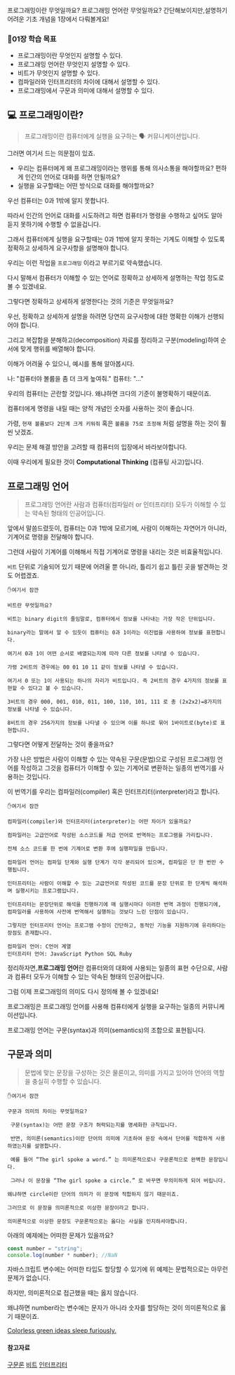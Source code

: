프로그래밍이란 무엇일까요? 프로그래밍 언어란 무엇일까요?
간단해보이지만,설명하기 어려운 기초 개념을 1장에서 다뤄볼게요!

### 📌01장 학습 목표

- 프로그래밍이란 무엇인지 설명할 수 있다.
- 프로그래밍 언어란 무엇인지 설명할 수 있다.
- 비트가 무엇인지 설명할 수 있다.
- 컴파일러와 인터프리터의 차이에 대해서 설명할 수 있다.
- 프로그래밍에서 구문과 의미에 대해서 설명할 수 있다.

## 💻 프로그래밍이란?

> 프로그래밍이란 컴퓨터에게 실행을 요구하는 🗣 커뮤니케이션입니다.

그러면 여기서 드는 의문점이 있죠.

- 우리는 컴퓨터에게 왜 프로그래밍이라는 행위를 통해 의사소통을 해야할까요? 편하게 인간의 언어로 대화를 하면 안될까요?
- 실행을 요구할때는 어떤 방식으로 대화를 해야할까요?

우선 컴퓨터는 0과 1밖에 알지 못합니다.

따라서 인간의 언어로 대화를 시도하려고 하면 컴퓨터가 명령을 수행하고 싶어도 알아 듣지 못하기에 수행할 수 없을겁니다.

그래서 컴퓨터에게 실행을 요구할때는 0과 1밖에 알지 못하는 기계도 이해할 수 있도록 정확하고 상세하게 요구사항을 설명해야 합니다.

우리는 이런 작업을 `프로그래밍` 이라고 부르기로 약속했습니다.

다시 말해서 컴퓨터가 이해할 수 있는 언어로 정확하고 상세하게 설명하는 작업 정도로 볼 수 있겠네요.

그렇다면 정확하고 상세하게 설명한다는 것의 기준은 무엇일까요?

우선, 정확하고 상세하게 설명을 하려면 당연히 요구사항에 대한 명확한 이해가 선행되어야 합니다.

그리고 복잡함을 분해하고(decomposition) 자료를 정리하고 구분(modeling)하여 순서에 맞게 행위를 배열해야 합니다.

이해가 어려울 수 있으니, 예시를 통해 알아봅시다.

나: "컴퓨터야 볼륨을 좀 더 크게 높여줘."
컴퓨터: "..."

우리의 컴퓨터는 곤란할 것입니다. 왜냐하면 크다의 기준이 불명확하기 때문이죠.

컴퓨터에게 명령을 내릴 때는 양적 개념인 숫자를 사용하는 것이 좋습니다.

가령, `현재 볼륨보다 2단계 크게 키워줘` 혹은 `볼륨을 75로 조정해` 처럼 설명을 하는 것이 훨씬 낫겠죠.

우리는 문제 해결 방안을 고려할 때 컴퓨터의 입장에서 바라보야합니다.

이때 우리에게 필요한 것이 **Computational Thinking** (컴퓨팅 사고)입니다.

## 프로그래밍 언어

> 프로그래밍 언어란 사람과 컴퓨터(컴파일러 or 인터프리터) 모두가 이해할 수 있는 약속된 형태의 인공어입니다.

앞에서 말씀드렸듯이, 컴퓨터는 0과 1밖에 모르기에, 사람이 이해하는 자연어가 아니라, 기계어로 명령을 전달해야 합니다.

그런데 사람이 기계어를 이해해서 직접 기계어로 명령을 내리는 것은 비효율적입니다.

`비트` 단위로 기술되어 있기 때문에 어려울 뿐 아니라, 틀리기 쉽고 틀린 곳을 발견하는 것도 어렵겠죠.

```
✋여기서 잠깐

비트란 무엇일까요?

비트는 binary digit의 줄임말로, 컴퓨터에서 정보를 나타내는 가장 작은 단위입니다.

binary라는 말에서 알 수 있듯이 컴퓨터는 0과 1이라는 이진법을 사용하여 정보를 표현합니다.

여기서 0과 1이 어떤 순서로 배열되는지에 따라 다른 정보를 나타낼 수 있습니다.

가령 2비트의 경우에는 00 01 10 11 같이 정보를 나타낼 수 있습니다.

여기서 0 또는 1이 사용되는 하나의 자리가 비트입니다. 즉 2비트의 경우 4가지의 정보를 표현할 수 있다고 볼 수 있습니다.

3비트의 경우 000, 001, 010, 011, 100, 110, 101, 111 로 총 (2x2x2)=8가지의 정보를 나타낼 수 있습니다.

8비트의 경우 256가지의 정보를 나타낼 수 있으며 이를 하나로 묶어 1바이트로(byte)로 표현합니다.
```

그렇다면 어떻게 전달하는 것이 좋을까요?

가장 나은 방법은 사람이 이해할 수 있는 약속된 구문(문법)으로 구성된 프로그래밍 언어를 작성하고
그것을 컴퓨터가 이해할 수 있는 기계어로 변환하는 일종의 번역기를 사용하는 것입니다.

이 번역기를 우리는 컴파일러(compiler) 혹은 인터프리터(interpreter)라고 합니다.

```
✋여기서 잠깐

컴파일러(compiler)와 인터프리터(interpreter)는 어떤 차이가 있을까요?

컴파일러는 고급언어로 작성된 소스코드를 저급 언어로 번역하는 프로그램을 가리킵니다.

전체 소스 코드를 한 번에 기계어로 변환 후에 실행파일을 만듭니다.

컴파일러 언어는 컴파일 단계와 실행 단계가 각각 분리되어 있으며, 컴파일은 단 한 번만 수행됩니다.

인터프리터는 사람이 이해할 수 있는 고급언어로 작성된 코드를 문장 단위로 한 단계씩 해석하며 실행시키는 프로그램입니다.

인터프리터는 문장단위로 해석을 진행하기에 매 실행시마다 이러한 번역 과정이 진행되기에, 컴파일러를 사용하여 사전에 번역해서 실행하는 것보다 느린 단점이 있습니다.

그렇지만 인터프리터 언어는 프로그램 수정이 간단하고, 동적인 기능을 지원하기에 유리하다는 장점도 존재합니다.

컴파일러 언어: C언어 계열
인터프리터 언어: JavaScript Python SQL Ruby

```

정리하자면,**프로그래밍 언어**란 컴퓨터와의 대화에 사용되는 일종의 표현 수단으로, 사람과 컴퓨터 모두가 이해할 수 있는 약속된 형태의 인공어랍니다.

그럼 이제 프로그래밍의 의미도 다시 정의해 볼 수 있겠네요!

프로그래밍은 프로그래밍 언어를 사용해 컴퓨터에게 실행을 요구하는 일종의 커뮤니케이션입니다.

프로그래밍 언어는 구문(syntax)과 의미(semantics)의 조합으로 표현됩니다.

## 구문과 의미

> 문법에 맞는 문장을 구성하는 것은 물론이고, 의미를 가지고 있어야 언어의 역할을 충실히 수행할 수 있습니다.

```
✋여기서 잠깐

구문과 의미의 차이는 무엇일까요?

 구문(syntax)는 어떤 문장 구조가 허락되는지를 명세화한 규칙입니다.

 반면, 의미론(semantics)이란 단어의 의미에 기초하여 문장 속에서 단어를 적합하게 사용하였는지를 설명합니다.

 예를 들어 “The girl spoke a word.” 는 의미론적으로나 구문론적으로 완벽한 문장입니다.

 그러나 이 문장을 “The girl spoke a circle.” 로 바꾸면 무의미하게 되어 버립니다.

왜냐하면 circle이란 단어의 의미가 이 문장에 적합하지 않기 때문이죠.

그러므로 이 문장을 의미론적으로 이상한 문장이라고 합니다.

의미론적으로 이상한 문장도 구문론적으로는 옳다는 사실을 인지하셔야합니다.

```

아래의 예제에는 어떠한 문제가 있을까요?

```js
const number = "string";
console.log(number * number); //NaN
```

자바스크립트 변수에는 어떠한 타입도 할당할 수 있기에 위 예제는 문법적으로는 아무런 문제가 없습니다.

하지만, 의미론적으로 접근했을 때는 옳지 않습니다.

왜냐하면 number라는 변수에는 문자가 아니라 숫자를 할당하는 것이 의미론적으로 옳기 때문이죠.

[Colorless green ideas sleep furiously.](https://www.pinterest.co.kr/pin/116882552799751311/)

#### 참고자료

[구문론](https://terms.naver.com/entry.naver?docId=271494&cid=41990&categoryId=41990)
[비트](https://terms.naver.com/entry.naver?docId=3597391&cid=58598&categoryId=59316)
[인터프리터](https://terms.naver.com/entry.naver?docId=3434801&cid=40942&categoryId=32838)
